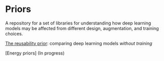 # Priors 
A repository for a set of libraries for understanding how deep learning models may be affected from different design, augmentation, and training choices.

[The reusability prior](reusability/README.md): comparing deep learning models _without training_

[Energy priors] (In progress)

